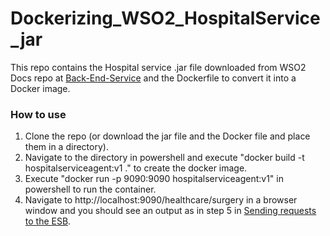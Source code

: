 # Dockerizing_WSO2_HospitalService_jar

This repo contains the Hospital service .jar file downloaded from WSO2 Docs repo at [Back-End-Service](https://github.com/wso2-docs/WSO2_EI/tree/master/Back-End-Service) and the Dockerfile to convert it into a Docker image.

### How to use

1. Clone the repo (or download the jar file and the Docker file and place them in a directory).
2. Navigate to the directory in powershell and execute "docker build -t hospitalserviceagent:v1 ." to create the docker image.
3. Execute "docker run -p 9090:9090 hospitalserviceagent:v1" in powershell to run the container. 
4. Navigate to http://localhost:9090/healthcare/surgery in a browser window and you should see an output as in step 5 in [Sending requests to the ESB](https://docs.wso2.com/display/EI611/Sending+a+Simple+Message+to+a+Service).

